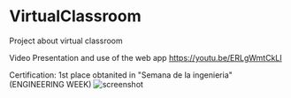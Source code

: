 # VirtualClassroom
Project about virtual classroom


Video Presentation and use of the web app
https://youtu.be/ERLgWmtCkLI



Certification:  1st place obtanited in "Semana de la ingenieria" (ENGINEERING WEEK) 
![screenshot](https://github.com/user-attachments/assets/1ac2e851-b6c5-483c-b0a9-43a56b1ca032)
